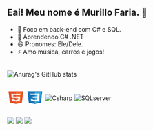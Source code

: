 ## Eai! Meu nome é Murillo Faria. 👋

- 🔭 Foco em back-end com C# e SQL.
- 🌱 Aprendendo C# .NET
- 😄 Pronomes: Ele/Dele.
- ⚡ Amo música, carros e jogos!

##

![Anurag's GitHub stats](https://github-readme-stats.vercel.app/api?username=MurilloNFaria&hide=contribs,prs&show_icons=true&theme=transparent)


<div style="display: inline_block"><br>
  <img align="center" alt="HTML" height="30" width="40" src="https://raw.githubusercontent.com/devicons/devicon/master/icons/html5/html5-original.svg">
  <img align="center" alt="CSS" height="30" width="40" src="https://raw.githubusercontent.com/devicons/devicon/master/icons/css3/css3-original.svg">
  <img align="center" alt="Csharp" height="30" width="40" src="https://cdn.jsdelivr.net/gh/devicons/devicon@latest/icons/csharp/csharp-original.svg">
  <img align="center" alt="SQLserver" height="30" width="40" src="https://cdn.jsdelivr.net/gh/devicons/devicon@latest/icons/microsoftsqlserver/microsoftsqlserver-original.svg">
</div>

##

<div> 
<a href="https://instagram.com/murillxnf" target="_blank"><img src="https://img.shields.io/badge/Instagram-E4405F?style=for-the-badge&logo=instagram&logoColor=white" target="_blank"></a>
<a href = "mailto:nascimentomurillo24@gmail.com"><img src="https://img.shields.io/badge/Gmail-D14836?style=for-the-badge&logo=gmail&logoColor=white" target="_blank"></a>
<a href="https://www.linkedin.com/in/murillo-nascimento-faria/" target="_blank"><img src="https://img.shields.io/badge/-LinkedIn-%230077B5?style=for-the-badge&logo=linkedin&logoColor=white" target="_blank"></a> 
</div>
